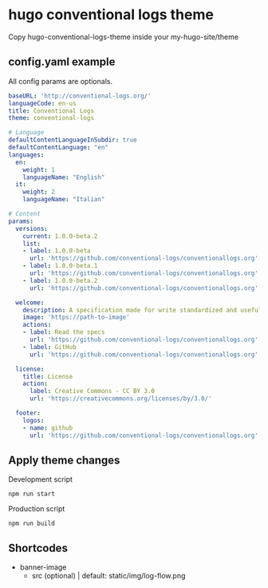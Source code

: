 # hugo conventional logs theme
Copy hugo-conventional-logs-theme inside your my-hugo-site/theme

## config.yaml example
All config params are optionals.
```yaml
baseURL: 'http://conventional-logs.org/'
languageCode: en-us
title: Conventional Logs
theme: conventional-logs

# Language
defaultContentLanguageInSubdir: true
defaultContentLanguage: "en"
languages:
  en:
    weight: 1
    languageName: "English"
  it:
    weight: 2
    languageName: "Italian"

# Content
params:
  versions:
    current: 1.0.0-beta.2
    list:
    - label: 1.0.0-beta
      url: 'https://github.com/conventional-logs/conventionallogs.org'
    - label: 1.0.0-beta.1
      url: 'https://github.com/conventional-logs/conventionallogs.org'
    - label: 1.0.0-beta.2
      url: 'https://github.com/conventional-logs/conventionallogs.org'

  welcome:
    description: A specification made for write standardized and useful log messages
    image: 'https://path-to-image'
    actions:
    - label: Read the specs
      url: 'https://github.com/conventional-logs/conventionallogs.org'
    - label: GitHub
      url: 'https://github.com/conventional-logs/conventionallogs.org'

  license:
    title: License
    action:
      label: Creative Commons - CC BY 3.0
      url: 'https://creativecommons.org/licenses/by/3.0/'

  footer:
    logos:
    - name: github
      url: 'https://github.com/conventional-logs/conventionallogs.org'
```

## Apply theme changes
Development script
```ssh
npm run start
```

Production script
```ssh
npm run build
```

## Shortcodes
* banner-image
  * src (optional) | default: static/img/log-flow.png